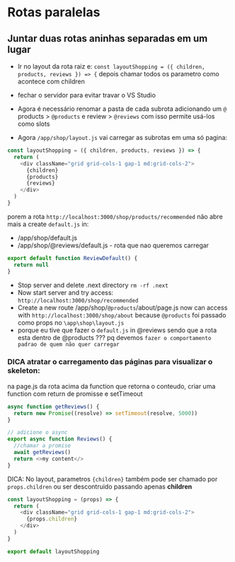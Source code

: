 # Rotas paralelas

## Juntar duas rotas aninhas separadas em um lugar

- Ir no layout da rota raiz e: `const layoutShopping = ({ children, products, reviews }) => {` depois chamar todos os parametro como acontece com children
- fechar o servidor para evitar travar o VS Studio

- Agora é necessário renomar a pasta de cada subrota adicionando um `@` products > `@products` e review > `@reviews` com isso permite usá-los como slots
- Agora `/app/shop/layout.js` vai carregar as subrotas em uma só pagina:

```js
const layoutShopping = ({ children, products, reviews }) => {
  return (
    <div className="grid grid-cols-1 gap-1 md:grid-cols-2">
      {children}
      {products}
      {reviews}
    </div>
  )
}
```

porem a rota `http://localhost:3000/shop/products/recommended` não abre mais a create `default.js` in:

- /app/shop/default.js
- /app/shop/@reviews/default.js - rota que nao queremos carregar

```js
export default function ReviewDefault() {
  return null
}
```

- Stop server and delete .next directory `rm -rf .next`
- Now start server and try access: `http://localhost:3000/shop/recommended`
- Create a new route /app/shop/`@products`/about/page.js now can access with `http://localhost:3000/shop/about` because `@products` foi passado como props no `\app\shop\layout.js`
- porque eu tive que fazer o `default.js` in @reviews sendo que a rota esta dentro de @products ??? pq devemos `fazer o comportamento padrao de quem não quer carregar`

### DICA atratar o carregamento das páginas para visualizar o skeleton:

na page.js da rota acima da function que retorna o conteudo, criar uma function com return de promisse e setTimeout

```js
async function getReviews() {
  return new Promise((resolve) => setTimeout(resolve, 5000))
}

// adicione o async
export async function Reviews() {
  //chamar a promise
  await getReviews()
  return <>my content</>
}
```

DICA: No layout, parametros `{children}` também pode ser chamado por `props.children` ou ser descontruido passando apenas **children**

```js
const layoutShopping = (props) => {
  return (
    <div className="grid grid-cols-1 gap-1 md:grid-cols-2">
      {props.children}
    </div>
  )
}

export default layoutShopping
```
